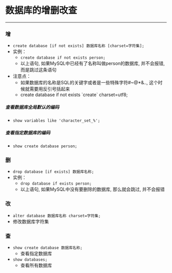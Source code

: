 # 数据库的增删改查
------
### 增
+ `create database [if not exists] 数据库名称 [charset=字符集];`
+ 实例：
    + `create database if not exists person;`
    + 以上语句, 如果MySQL中已经有了名称叫做person的数据库, 并不会报错, 而是跳过这条语句
+ 注意点：
    + 如果数据库的名称是SQL的关键字或者是一些特殊字符#~@*&.., 这个时候就需要用反引号括起来
    + create database if not exists \`create\` charset=utf8;
##### 查看数据库全局默认的编码
+ `show variables like 'character_set_%';`

##### 查看指定数据库的编码
+ `show create database person;`

### 删
+ `drop database [if exists] 数据库名称;`
+ 实例：
    + `drop database if exists person;`
    + 以上语句, 如果MySQL中没有要删除的数据库, 那么就会跳过, 并不会报错

### 改
+ `alter database 数据库名称 charset=字符集;`
+ 修改数据库字符集

### 查
+ `show create database 数据库名称;`
    + 查看指定数据库
+ `show databases;`
    + 查看所有数据库